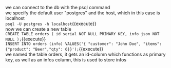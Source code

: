 we can connect to the db with the psql command<br />
we specify the default user "postgres" and the host, which in this case is localhost
<br />`
psql -U postgres -h localhost
`{{execute}}
<br />now we can create a new table
<br />`
CREATE TABLE orders (
	id serial NOT NULL PRIMARY KEY,
	info json NOT NULL
);
`{{execute}}
<br />`
INSERT INTO orders (info)
VALUES('{ "customer": "John Doe", "items": {"product": "Beer","qty": 6}}');
`{{execute}}
<br />we named the table orders, it gets an id-column which functions as primary key, as well as an infos column, this is used
to store infos 